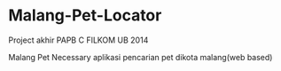 # Malang-Pet-Locator
Project akhir PAPB C FILKOM UB 2014

Malang Pet Necessary
aplikasi pencarian pet dikota malang(web based)
